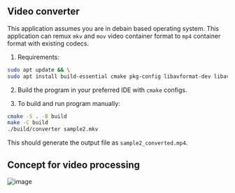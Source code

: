## Video converter

This application assumes you are in debain based operating system. This application 
can remux `mkv` and `mov` video container format to `mp4` container format with
existing codecs.

1. Requirements:
```bash
sudo apt update && \
sudo apt install build-essential cmake pkg-config libavformat-dev libavcodec-dev libavutil-dev libswscale-dev
```
2. Build the program in your preferred IDE with `cmake` configs.

3. To build and run program manually:
```bash
cmake -S . -B build
make -C build
./build/converter sample2.mkv
```
This should generate the output file as `sample2_converted.mp4`.

## Concept for video processing

![image](https://github.com/user-attachments/assets/fd19fb9d-2814-4bda-86c1-59a00bc26f5d)
